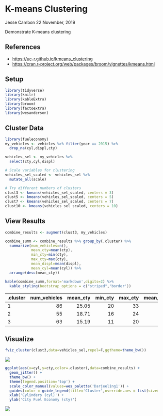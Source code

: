 K-means Clustering
================
Jesse Cambon
22 November, 2019

Demonstrate K-means
    clustering

## References

  - <https://uc-r.github.io/kmeans_clustering>
  - <https://cran.r-project.org/web/packages/broom/vignettes/kmeans.html>

## Setup

``` r
library(tidyverse)
library(knitr)
library(kableExtra)
library(broom)
library(factoextra)
library(wesanderson)
```

## Cluster Data

``` r
library(fueleconomy)
my_vehicles <- vehicles %>% filter(year == 2015) %>%
  drop_na(cyl,displ,cty)

vehicles_sel <- my_vehicles %>%
  select(cty,cyl,displ)

# Scale variables for clustering
vehicles_sel_scaled <- vehicles_sel %>%
  mutate_all(scale)

# Try different numbers of clusters
clust3 <- kmeans(vehicles_sel_scaled, centers = 3)
clust5 <- kmeans(vehicles_sel_scaled, centers = 5)
clust7 <- kmeans(vehicles_sel_scaled, centers = 7) 
clust10 <- kmeans(vehicles_sel_scaled, centers = 10)
```

## View Results

``` r
combine_results <- augment(clust3, my_vehicles)  

combine_summ <- combine_results %>% group_by(.cluster) %>% 
  summarize(num_vehicles=n(),
            mean_cty=mean(cty),
            min_cty=min(cty),
            max_cty=max(cty),
            mean_displ=mean(displ),
            mean_cyl=mean(cyl)) %>%
  arrange(desc(mean_cty))
```

``` r
kable(combine_summ,format='markdown',digits=2) %>%
  kable_styling(bootstrap_options = c("striped",'border'))
```

| .cluster | num\_vehicles | mean\_cty | min\_cty | max\_cty | mean\_displ | mean\_cyl |
| :------- | ------------: | --------: | -------: | -------: | ----------: | --------: |
| 1        |            86 |     25.05 |       20 |       33 |        1.87 |      4.05 |
| 2        |            55 |     18.71 |       16 |       24 |        3.12 |      5.78 |
| 3        |            63 |     15.19 |       11 |       20 |        5.12 |      8.29 |

## Visualize

``` r
fviz_cluster(clust3,data=vehicles_sel,repel=F,ggtheme=theme_bw())
```

![](/Users/jessecambon/Documents/Data-Science-Codex/rmd_images/Clustering/unnamed-chunk-3-1.png)<!-- -->

``` r
ggplot(aes(x=cyl,y=cty,color=.cluster),data=combine_results) + 
  geom_jitter() +
  theme_bw() +
  theme(legend.position='top') +
  scale_color_manual(values=wes_palette('Darjeeling1')) +
  guides(color = guide_legend(title='Cluster',override.aes = list(size=2.5))) +
  xlab('Cylinders (cyl)') +
  ylab('City Fuel Economy (cty)')
```

![](/Users/jessecambon/Documents/Data-Science-Codex/rmd_images/Clustering/unnamed-chunk-3-2.png)<!-- -->
